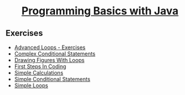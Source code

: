 # <a href="https://softuni.bg/trainings/1772/programming-basics-with-java-october-2017" rel="Programming-Basics"><p align="center"> Programming Basics with Java <p></a>

## Exercises
- <a href="https://github.com/vdamov/softuni-software-engineering/tree/master/programming-basics/exercises/advenced-loops" > Advanced Loops - Exercises </a>
- <a href="https://github.com/vdamov/softuni-software-engineering/tree/master/programming-basics/exercises/complex-conditional-statements" > Complex Conditional Statements </a>
- <a href="https://github.com/vdamov/softuni-software-engineering/tree/master/programming-basics/exercises/drawing-figures-with-loops" > Drawing Figures With Loops </a>
- <a href="https://github.com/vdamov/softuni-software-engineering/tree/master/programming-basics/exercises/first-steps-in-coding" > First Steps In Coding </a>
- <a href="https://github.com/vdamov/softuni-software-engineering/tree/master/programming-basics/exercises/simple-calculations" > Simple Calculations </a>
- <a href="https://github.com/vdamov/softuni-software-engineering/tree/master/programming-basics/exercises/simple-conditional-statements" > Simple Conditional Statements </a>
- <a href="https://github.com/vdamov/softuni-software-engineering/tree/master/programming-basics/exercises/simple-loops" > Simple Loops </a>

